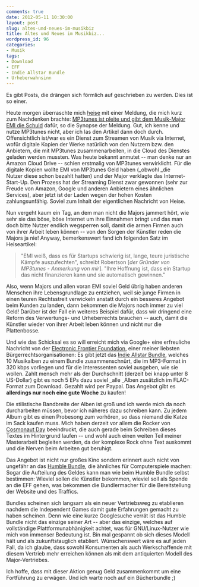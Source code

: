 ```yaml
---
comments: true
date: 2012-05-11 10:30:00
layout: post
slug: altes-und-neues-im-musikbiz
title: Altes und Neues im Musikbiz...
wordpress_id: 96
categories:
- Musik
tags:
- Download
- EFF
- Indie Allstar Bundle
- Urheberwahnsinn
---
```


Es gibt Posts, die drängen sich förmlich auf geschrieben zu werden. Dies ist so einer.

Heute morgen überraschte mich [heise](http://heise.de/) mit einer Meldung, die mich kurz zum Nachdenken brachte: [MP3tunes ist pleite und gibt dem Musik-Major EMI die Schuld](http://www.heise.de/newsticker/meldung/MP3tunes-ist-pleite-1573065.html) dafür, so die Synopse der Meldung. Gut, ich kenne und nutze MP3tunes nicht, aber ich las den Artikel dann doch durch. Offensichtlich ist/war es ein Dienst zum Streamen von Musik via Internet, wofür digitale Kopien der Werke natürlich von den Nutzern bzw. den Anbietern, die mit MP3tunes zusammenarbeiten, in die Cloud des Dienstes geladen werden mussten. Was heute bekannt anmutet -- man denke nur an Amazon Cloud Drive -- schien erstmalig von MP3tunes verwirklicht. Für die digitale Kopien wollte EMI von MP3tunes Geld haben (_obwohl _die Nutzer diese schon bezahlt hatten) und der Major verklagte das Internet-Start-Up. Den Prozess hat der Streaming Dienst zwar gewonnen (sehr zur Freude von Amazon, Google und anderen Anbietern eines ähnlichen Services), aber jetzt ist der Laden wegen der hohen Kosten zahlungsunfähig. Soviel zum Inhalt der eigentlichen Nachricht von Heise.

Nun vergeht kaum ein Tag, an dem man nicht die Majors jammert hört, wie sehr sie das böse, böse Internet um ihre Einnahmen bringt und das man doch bitte Nutzer endlich wegsperren soll, damit die armen Firmen auch von ihrer Arbeit leben können -- von den Sorgen der Künstler reden die Majors ja nie! Anyway, bemerkenswert fand ich folgenden Satz im Heiseartikel:


> "EMI weiß, dass es für Startups schwierig ist, lange, teure juristische Kämpfe auszufechten", schreibt Robertson [_der Gründer von MP3tunes - Anmerkung von mir_]. "Ihre Hoffnung ist, dass ein Startup das nicht finanzieren kann und sie automatisch gewinnen."


Also, wenn Majors und allen voran EMI soviel Geld übrig haben anderen Menschen ihre Lebensgrundlage zu entziehen, weil sie junge Firmen in einen teuren Rechtsstreit verwickeln anstatt durch ein besseres Angebot beim Kunden zu landen, dann bekommen die Majors noch immer zu viel Geld! Darüber ist der Fall ein weiteres Beispiel dafür, dass wir dringend eine Reform des Verwertungs- und Urheberrechts brauchen -- auch, damit die Künstler wieder von ihrer Arbeit leben können und nicht nur die Plattenbosse.

Und wie das Schicksal es so will erreicht mich via Google+ eine erfreuliche Nachricht von der [Electronic Frontier Foundation](https://www.eff.org/), einer meiner liebsten Bürgerrechtsorganisationen: Es gibt jetzt das [Indie Allstar Bundle](http://www.indie-allstars.com/), welches 10 Musikalben zu einem Bundle zusammenschnürt, die im MP3-Format in 320 kbps vorliegen und für die Interessenten soviel ausgeben, wie sie wollen. Zahlt mensch mehr als der Durchschnitt (derzeit bei knapp unter 8 US-Dollar) gibt es noch 5 EPs dazu soviel _alle _Alben zusätzlich im FLAC-Format zum Download. Gezahlt wird per Paypal. Das Angebot gibt es **allerdings nur noch eine gute Woche** zu kaufen!

Die stilistische Bandbreite der Alben ist groß und ich werde mich da noch durcharbeiten müssen, bevor ich näheres dazu schreiben kann. Zu jedem Album gibt es einen Probesong zum vorhören, so dass niemand die Katze im Sack kaufen muss. Mich haben derzeit vor allem die Rocker von [Cosmonaut Day](http://cosmonautsday.bandcamp.com/) beeindruckt, die auch gerade beim Schreiben dieses Textes im Hintergrund laufen -- und wohl auch einen weiten Teil meiner Masterarbeit begleiten werden, da der komplexe Rock ohne Text auskommt und die Nerven beim Arbeiten gut beruhigt.

Das Angebot ist nicht nur großes Kino sondern erinnert auch nicht von ungefähr an das [Humble Bundle](http://humblebundle.com/), die ähnliches für Computerspiele machen: Sogar die Aufteilung des Geldes kann man wie beim Humble Bundle selbst bestimmen: Wieviel sollen die Künstler bekommen, wieviel soll als Spende an die EFF gehen, was bekommen die Bundlermacher für die Bereitstellung der Website und des Traffics.

Bundles scheinen sich langsam als ein neuer Vertriebsweg zu etablieren nachdem die Independent Games damit gute Erfahrungen gemacht zu haben scheinen. Denn wie eine kurze Googlesuche verrät ist das Humble Bundle nicht das einzige seiner Art -- aber das einzige, welches auf vollständige Plattformunabhänigkeit achtet, was für GNU/Linux-Nutzer wie mich von immenser Bedeutung ist. Bin mal gespannt ob sich dieses Modell hält und als zukunftstauglich etabliert. Wünschenswert wäre es auf jeden Fall, da ich glaube, dass sowohl Konsumenten als auch Werkschaffende mit diesem Vertrieb mehr erreichen können als mit dem antiquierten Modell des Major-Vertriebes.

Ich hoffe, dass mit dieser Aktion genug Geld zusammenkommt um eine Fortführung zu erwägen. Und ich warte noch auf ein Bücherbundle ;)
